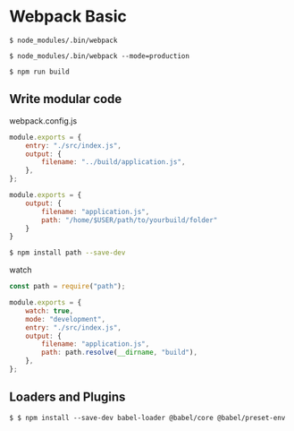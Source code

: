 # Webpack Basic

```
$ node_modules/.bin/webpack

$ node_modules/.bin/webpack --mode=production

$ npm run build
```

## Write modular code

webpack.config.js

```js
module.exports = {
    entry: "./src/index.js",
    output: {
        filename: "../build/application.js",
    },
};
```

```js
module.exports = {
    output: {
        filename: "application.js",
        path: "/home/$USER/path/to/yourbuild/folder"
    }
}
```

```sh
$ npm install path --save-dev
```

watch

```js
const path = require("path");

module.exports = {
    watch: true,
    mode: "development",
    entry: "./src/index.js",
    output: {
        filename: "application.js",
        path: path.resolve(__dirname, "build"),
    },
};
```

## Loaders and Plugins

```
$ $ npm install --save-dev babel-loader @babel/core @babel/preset-env
```